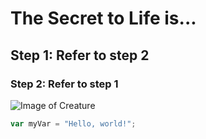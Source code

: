 # The Secret to Life is...
## Step 1: Refer to step 2
### Step 2: Refer to step 1
  ![Image of Creature](https://i.pinimg.com/originals/16/4c/d7/164cd7ec89fe898ecd60875c1d1042e3.gif)
```javascript
var myVar = "Hello, world!";
```
